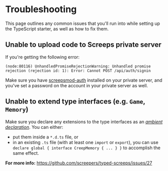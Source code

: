 # Troubleshooting

This page outlines any common issues that you'll run into while setting up the TypeScript starter, as well as how to fix them.

## Unable to upload code to Screeps private server

If you're getting the following error:

```
(node:80116) UnhandledPromiseRejectionWarning: Unhandled promise rejection (rejection id: 1): Error: Cannot POST /api/auth/signin
```

Make sure you have [screepsmod-auth](https://github.com/ScreepsMods/screepsmod-auth) installed on your private server, and you've set a password on the account in your private server as well.

## Unable to extend type interfaces (e.g. `Game`, `Memory`)

Make sure you declare any extensions to the type interfaces as an [*ambient declaration*](https://stackoverflow.com/a/40916055). You can either:

* put them inside a `*.d.ts` file, or
* in an existing `.ts` file (with at least one `import` or `export`), you can use `declare global { interface CreepMemory { ... } }` to accomplish the same effect.

**For more info:** https://github.com/screepers/typed-screeps/issues/27
